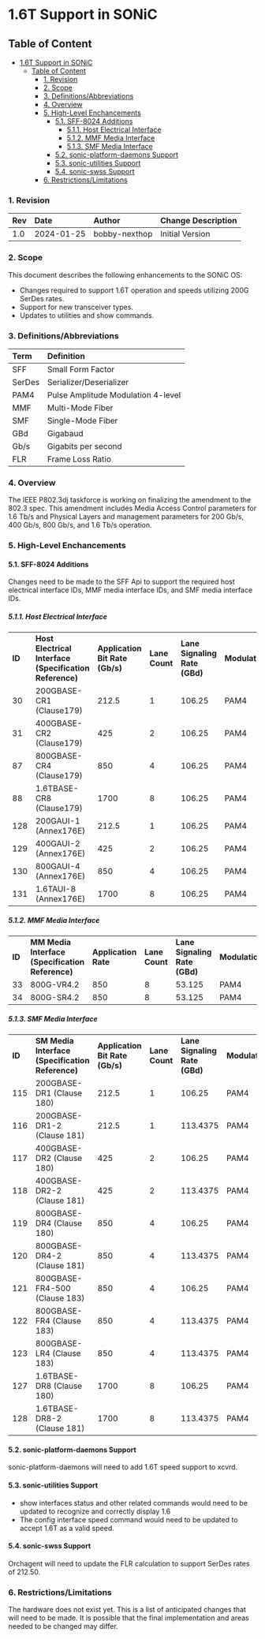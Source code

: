 # 1.6T Support in SONiC

## Table of Content
- [1.6T Support in SONiC](#16t-support-in-sonic)
  - [Table of Content](#table-of-content)
    - [1. Revision](#1-revision)
    - [2. Scope](#2-scope)
    - [3. Definitions/Abbreviations](#3-definitionsabbreviations)
    - [4. Overview](#4-overview)
    - [5. High-Level Enchancements](#5-high-level-enchancements)
      - [5.1. SFF-8024 Additions](#51-sff-8024-additions)
        - [5.1.1. Host Electrical Interface](#511-host-electrical-interface)
        - [5.1.2. MMF Media Interface](#512-mmf-media-interface)
        - [5.1.3. SMF Media Interface](#513-smf-media-interface)
      - [5.2. sonic-platform-daemons Support](#52-sonic-platform-daemons-support)
      - [5.3. sonic-utilities Support](#53-sonic-utilities-support)
      - [5.4. sonic-swss Support](#54-sonic-swss-support)
    - [6. Restrictions/Limitations](#6-restrictionslimitations)

### 1\. Revision

| Rev | Date | Author | Change Description |
| :---- | :---- | :---- | :---- |
| 1.0 | 2024-01-25 | bobby-nexthop | Initial Version |

### 2\. Scope
This document describes the following enhancements to the SONiC OS:

- Changes required to support 1.6T operation and speeds utilizing 200G SerDes rates.
- Support for new transceiver types.
- Updates to utilities and show commands.

### 3\. Definitions/Abbreviations

| Term | Definition | 
| :---- | :---- |
| SFF | Small Form Factor |
| SerDes | Serializer/Deserializer |
| PAM4 | Pulse Amplitude Modulation 4-level |
| MMF | Multi-Mode Fiber |
| SMF | Single-Mode Fiber |
| GBd | Gigabaud |
| Gb/s | Gigabits per second |
| FLR | Frame Loss Ratio |

### 4\. Overview

The IEEE P802.3dj taskforce is working on finalizing the amendment to the 802.3 spec. This amendment includes Media Access Control parameters for 1.6 Tb/s and Physical Layers and management parameters for 200 Gb/s, 400 Gb/s, 800 Gb/s, and 1.6 Tb/s operation. 

### 5\. High-Level Enchancements

#### 5.1. SFF-8024 Additions

Changes need to be made to the SFF Api to support the required host electrical interface IDs, MMF media interface IDs, and SMF media interface IDs.

##### 5.1.1. Host Electrical Interface

| |  |  |  |  |  |
| :---- | :---- | :---- | :---- | :---- | :---- |
| **ID** | **Host Electrical Interface (Specification Reference)** | **Application Bit Rate (Gb/s)** | **Lane Count** | **Lane Signaling Rate (GBd)** | **Modulation** |
| 30 | 200GBASE-CR1 (Clause179) | 212.5 | 1 | 106.25 | PAM4 |
| 31 | 400GBASE-CR2 (Clause179) | 425 | 2 | 106.25 | PAM4 |
| 87 | 800GBASE-CR4 (Clause179) | 850 | 4 | 106.25 | PAM4 |
| 88 | 1.6TBASE-CR8 (Clause179) | 1700 | 8 | 106.25 | PAM4 |
| 128 | 200GAUI-1 (Annex176E) | 212.5 | 1 | 106.25 | PAM4 |
| 129 | 400GAUI-2 (Annex176E) | 425 | 2 | 106.25 | PAM4 |
| 130 | 800GAUI-4 (Annex176E) | 850 | 4 | 106.25 | PAM4 |
| 131 | 1.6TAUI-8 (Annex176E) | 1700 | 8 | 106.25 | PAM4 |

##### 5.1.2. MMF Media Interface
| |  |  |  |  |  |
| :---- | :---- | :---- | :---- | :---- | :---- |
| **ID** | **MM Media Interface (Specification Reference)** | **Application Rate** | **Lane Count** | **Lane Signaling Rate (GBd)** | **Modulation** |
| 33 | 800G-VR4.2 | 850 | 8 | 53.125 | PAM4 |
| 34 | 800G-SR4.2 | 850 | 8 | 53.125 | PAM4 |

##### 5.1.3. SMF Media Interface
| |  |  |  |  |  |
| :---- | :---- | :---- | :---- | :---- | :---- |
| **ID** | **SM Media Interface (Specification Reference)** | **Application Bit Rate (Gb/s)** | **Lane Count** | **Lane Signaling Rate (GBd)** | **Modulation** |
| 115 | 200GBASE-DR1 (Clause 180\) | 212.5 | 1 | 106.25 | PAM4 |
| 116 | 200GBASE-DR1-2 (Clause 181\) | 212.5 | 1 | 113.4375 | PAM4 |
| 117 | 400GBASE-DR2 (Clause 180\) | 425 | 2 | 106.25 | PAM4 |
| 118 | 400GBASE-DR2-2 (Clause 181\) | 425 | 2 | 113.4375 | PAM4 |
| 119 | 800GBASE-DR4 (Clause 180\) | 850 | 4 | 106.25 | PAM4 |
| 120 | 800GBASE-DR4-2 (Clause 181\) | 850 | 4 | 113.4375 | PAM4 |
| 121 | 800GBASE-FR4-500 (Clause 183\) | 850 | 4 | 106.25 | PAM4 |
| 122 | 800GBASE-FR4 (Clause 183\) | 850 | 4 | 113.4375 | PAM4 |
| 123 | 800GBASE-LR4 (Clause 183\) | 850 | 4 | 113.4375 | PAM4 |
| 127 | 1.6TBASE-DR8 (Clause 180\) | 1700 | 8 | 106.25 | PAM4 |
| 128 | 1.6TBASE-DR8-2 (Clause 181\) | 1700 | 8 | 113.4375 | PAM4 |

#### 5.2. sonic-platform-daemons Support
sonic-platform-daemons will need to add 1.6T speed support to xcvrd.

#### 5.3. sonic-utilities Support
- show interfaces status and other related commands would need to be updated to recognize and correctly display 1.6
- The config interface speed command would need to be updated to accept 1.6T as a valid speed.

#### 5.4. sonic-swss Support
Orchagent will need to update the FLR calculation to support SerDes rates of 212.50.

### 6. Restrictions/Limitations
The hardware does not exist yet. This is a list of anticipated changes that will need to be made. It is possible that the final implementation and areas needed to be changed may differ.
